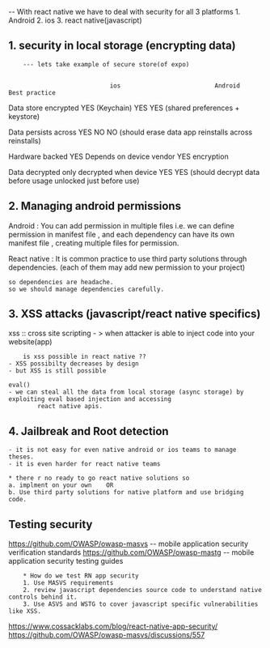 -- With react native we have to deal with security for all 3 platforms
    1. Android
    2. ios
    3. react native(javascript)


## 1. security in local storage (encrypting data)

        --- lets take example of secure store(of expo)


                                ios                          Android                           Best practice
                        

Data store encrypted           YES (Keychain)                      YES                               YES
                                                        (shared preferences + keystore)



Data persists across            YES                                 NO                              NO (should erase data 
app reinstalls                                                                                              across reinstalls)


Hardware backed                 YES                               Depends on device vendor              YES
encryption


Data decrypted only        decrypted when device                         YES                              YES (should decrypt data
before usage                  unlocked                                                                         just before use)




## 2.  Managing android permissions

   Android : You can add permission in multiple files
            i.e. we can define permission in manifest file , and each dependency can have its own manifest file
                    , creating multiple files for permission.

   React native : It is common practice to use third party solutions through dependencies.
                    (each of them may add new permission to your project)
    
    so dependencies are headache.
    so we should manage dependencies carefully.



## 3. XSS attacks  (javascript/react native specifics)

xss :: cross site scripting - > when attacker is able to inject code into your website(app)

        is xss possible in react native ??
    - XSS possibilty decreases by design
    - but XSS is still possible

    eval()
    - we can steal all the data from local storage (async storage) by exploiting eval based injection and accessing 
            react native apis.



## 4. Jailbreak and Root detection
    - it is not easy for even native android or ios teams to manage theses.
    - it is even harder for react native teams

    * there r no ready to go react native solutions so
    a. implment on your own    OR
    b. Use third party solutions for native platform and use bridging code.



## Testing security
https://github.com/OWASP/owasp-masvs  -- mobile application security verification standards
https://github.com/OWASP/owasp-mastg   -- mobile application security testing guides

        * How do we test RN app security
        1. Use MASVS requirements
        2. review javascript dependencies source code to understand native controls behind it.
        3. Use ASVS and WSTG to cover javascript specific vulnerabilities like XSS.


https://www.cossacklabs.com/blog/react-native-app-security/
https://github.com/OWASP/owasp-masvs/discussions/557